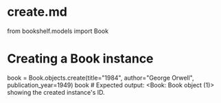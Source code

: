 # create.md

from bookshelf.models import Book

# Creating a Book instance
book = Book.objects.create(title="1984", author="George Orwell", publication_year=1949)
book  # Expected output: <Book: Book object (1)> showing the created instance's ID.